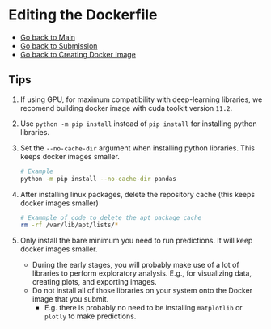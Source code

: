 # Editing the Dockerfile 

- [Go back to Main](../README.md)
- [Go back to Submission](submission.md)
- [Go back to Creating Docker Image](create_docker.md)

## Tips

1. If using GPU, for maximum compatibility with deep-learning libraries, we recomend building docker image with  cuda toolkit version `11.2`.
2. Use `python -m pip install` instead of `pip install` for installing python libraries.
3. Set the `--no-cache-dir` argument when installing python libraries. This keeps docker images smaller.

    ```bash
    # Example
    python -m pip install --no-cache-dir pandas
    ```

4. After installing linux packages, delete the repository cache (this keeps docker images smaller)

    ```bash
    # Exammple of code to delete the apt package cache
    rm -rf /var/lib/apt/lists/*
    ```

5. Only install the bare minimum you need to run predictions. It will keep docker images smaller.
    - During the early stages, you will probably make use of a lot of libraries to perform exploratory analysis. E.g., for visualizing data, creating plots, and exporting images.
    - Do not install all of those libraries on your system onto the Docker image that you submit. 
        - E.g. there is probably no need to be installing `matplotlib` or `plotly` to make predictions.
